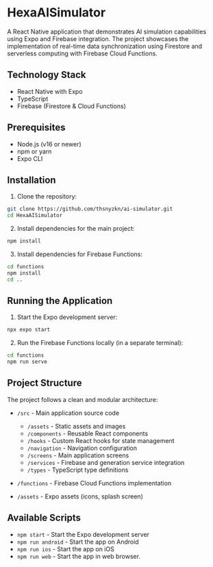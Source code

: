 # HexaAISimulator

A React Native application that demonstrates AI simulation capabilities using Expo and Firebase integration. The project showcases the implementation of real-time data synchronization using Firestore and serverless computing with Firebase Cloud Functions.

## Technology Stack

- React Native with Expo
- TypeScript
- Firebase (Firestore & Cloud Functions)

## Prerequisites

- Node.js (v16 or newer)
- npm or yarn
- Expo CLI

## Installation

1. Clone the repository:
```bash
git clone https://github.com/thsnyzkn/ai-simulator.git
cd HexaAISimulator
```

2. Install dependencies for the main project:
```bash
npm install
```

3. Install dependencies for Firebase Functions:
```bash
cd functions
npm install
cd ..
```

## Running the Application

1. Start the Expo development server:
```bash
npx expo start
```

2. Run the Firebase Functions locally (in a separate terminal):
```bash
cd functions
npm run serve
```

## Project Structure

The project follows a clean and modular architecture:

- `/src` - Main application source code
  - `/assets` - Static assets and images
  - `/components` - Reusable React components
  - `/hooks` - Custom React hooks for state management
  - `/navigation` - Navigation configuration
  - `/screens` - Main application screens
  - `/services` - Firebase and generation service integration
  - `/types` - TypeScript type definitions

- `/functions` - Firebase Cloud Functions implementation
- `/assets` - Expo assets (icons, splash screen)

## Available Scripts

- `npm start` - Start the Expo development server
- `npm run android` - Start the app on Android
- `npm run ios` - Start the app on iOS
- `npm run web` - Start the app in web browser.
